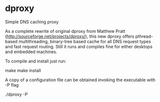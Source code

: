 # dproxy
Simple DNS caching proxy

As a complete rewrite of original dproxy from Matthew Pratt (http://sourceforge.net/projects/dproxy/), this new dproxy offers pthread-based multithreading, binary-tree based cache for all DNS request types and fast request routing. Still it runs and compiles fine for either desktops and embedded machines.


To compile and install just run:
  
  make
  make install
  
A copy of a configuration file can be obtained invoking the executable with -P flag

  ./dproxy -P
  

